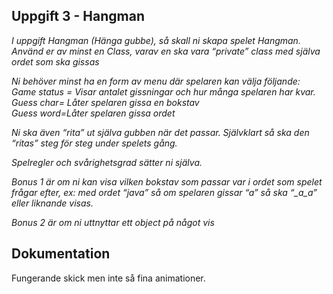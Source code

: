 ## Uppgift 3 - Hangman
*I uppgift Hangman (Hänga gubbe), så skall ni skapa spelet Hangman. Använd er av minst en Class, varav en ska vara “private” class med själva ordet som ska gissas*

*Ni behöver minst ha en form av menu där spelaren kan välja följande:*  
*Game status = Visar antalet gissningar och hur många spelaren har kvar.*  
*Guess char= Låter spelaren gissa en bokstav*  
*Guess word=Låter spelaren gissa ordet*

*Ni ska även “rita” ut själva gubben när det passar. Självklart så ska den “ritas” steg för steg under spelets gång.*

*Spelregler och svårighetsgrad sätter ni själva.*

*Bonus 1 är om ni kan visa vilken bokstav som passar var i ordet som spelet frågar efter, ex: med ordet “java” så om spelaren gissar “a” så ska “_a_a” eller liknande visas.*

*Bonus 2 är om ni uttnyttar ett object på något vis*  

## Dokumentation  
Fungerande skick men inte så fina animationer.
